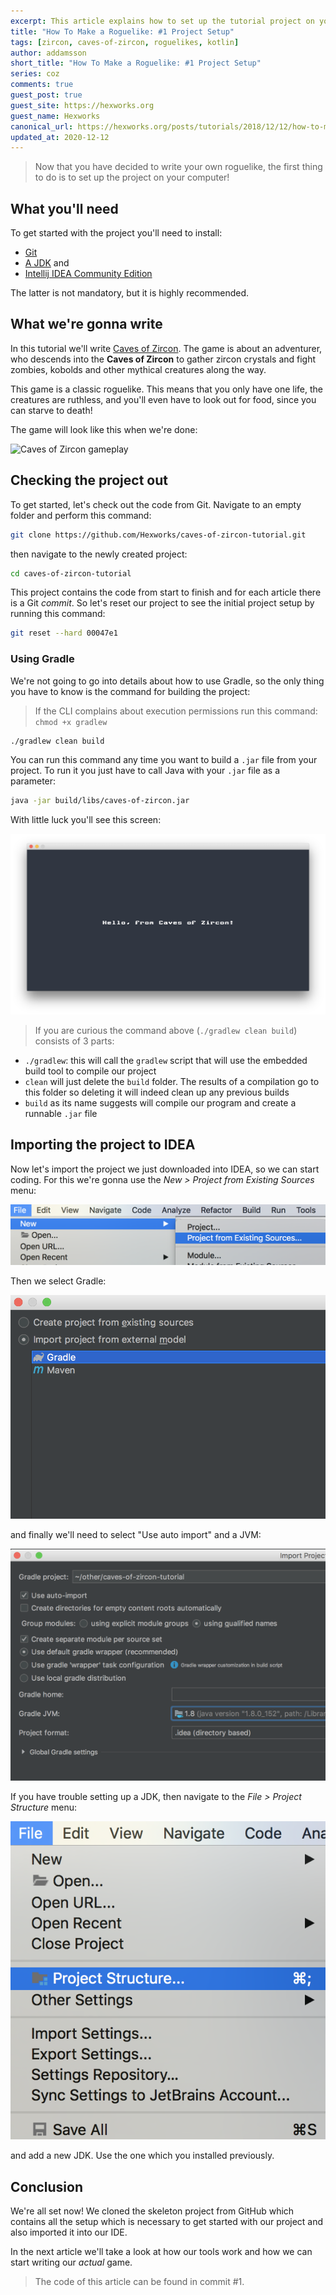 ```yaml
---
excerpt: This article explains how to set up the tutorial project on your computer and get started with it.
title: "How To Make a Roguelike: #1 Project Setup"
tags: [zircon, caves-of-zircon, roguelikes, kotlin]
author: addamsson
short_title: "How To Make a Roguelike: #1 Project Setup"
series: coz
comments: true
guest_post: true
guest_site: https://hexworks.org
guest_name: Hexworks
canonical_url: https://hexworks.org/posts/tutorials/2018/12/12/how-to-make-a-roguelike-project-setup.html
updated_at: 2020-12-12
---
```


> Now that you have decided to write your own roguelike, the first thing to do is to set up the project on your computer!
  
## What you'll need

To get started with the project you'll need to install:

- [Git](https://git-scm.com/)
- [A JDK](https://docs.aws.amazon.com/corretto/latest/corretto-11-ug/downloads-list.html) and
- [Intellij IDEA Community Edition](https://www.jetbrains.com/idea/download/)

The latter is not mandatory, but it is highly recommended.

## What we're gonna write

In this tutorial we'll write [Caves of Zircon](https://github.com/Hexworks/caves-of-zircon-tutorial).
The game is about an adventurer, who descends into the **Caves of Zircon** to gather zircon crystals
and fight zombies, kobolds and other mythical creatures along the way.

This game is a classic roguelike. This means that you only have one life, the creatures are
ruthless, and you'll even have to look out for food, since you can starve to death!

The game will look like this when we're done:

![Caves of Zircon gameplay](/assets/img/coz_gameplay.gif)

## Checking the project out

To get started, let's check out the code from Git. Navigate to an empty folder and perform
this command:

```bash
git clone https://github.com/Hexworks/caves-of-zircon-tutorial.git
```

then navigate to the newly created project:

```bash
cd caves-of-zircon-tutorial
```

This project contains the code from start to finish and for each article there is a Git *commit*.
So let's reset our project to see the initial project setup by running this command:

```bash
git reset --hard 00047e1
```

### Using Gradle

We're not going to go into details about how to use Gradle, so the only thing you have to know
is the command for building the project:

> If the CLI complains about execution permissions run this command: `chmod +x gradlew`

```bash
./gradlew clean build
```

You can run this command any time you want to build a `.jar` file from your project.
To run it you just have to call Java with your `.jar` file as a parameter:

```bash
java -jar build/libs/caves-of-zircon.jar
```

With little luck you'll see this screen:

![Hello, from Caves of Zircon](/assets/img/hello_coz.png)

> If you are curious the command above (`./gradlew clean build`) consists of 3 parts:
 - `./gradlew`: this will call the `gradlew` script that will use the embedded build tool to compile our project
 - `clean` will just delete the `build` folder. The results of a compilation go to this folder so deleting it will indeed clean up any previous builds
 - `build` as its name suggests will compile our program and create a runnable `.jar` file

## Importing the project to IDEA

Now let's import the project we just downloaded into IDEA, so we can start coding.
For this we're gonna use the *New > Project from Existing Sources* menu:

![New project from existing sources](/assets/img/project_import_00.png)

Then we select Gradle:

![Gradle select](/assets/img/project_import_01.png)

and finally we'll need to select "Use auto import" and a JVM:

![import + jvm](/assets/img/project_import_02.png)

If you have trouble setting up a JDK, then navigate to the *File > Project Structure* menu:

![project structure](/assets/img/sdk_00.png)

and add a new JDK. Use the one which you installed previously.

## Conclusion

We're all set now! We cloned the skeleton project from GitHub which contains all the setup
which is necessary to get started with our project and also imported it into our IDE.

In the next article we'll take a look at how our tools work and how we can start writing
our *actual* game.

> The code of this article can be found in commit #1.
